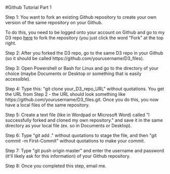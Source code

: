 #Github Tutorial Part 1

<p>Step 1: You want to fork an existing Github repository to create your own version of the same repository on your Github. </p>
<p>To do this, you need to be logged onto your account on Github and go to my D3 repo <a href="https://github.com/jiwpark00/D3_files">here</a> to fork the repository (you just click the word "Fork" at the top right.</p>

<p>Step 2: After you forked the D3 repo, go to the same D3 repo in your Github (so it should be called https://github.com/yourusername/D3_files). </p>

<p>Step 3: Open Powershell or Bash for Linux and go to the directory of your choice (maybe Documents or Desktop or something that is easily accessible).</p>

<p>Step 4: Type this: "git clone your_D3_repo_URL" without quotations. You get the URL from Step 2 - the URL should look something like https://github.com/yourusername/D3_files.git. Once you do this, you now have a local files of the same repository.</p>

<p>Step 5: Create a text file (like in Wordpad or Microsoft Word) called "I successfully forked and cloned my own repository." and save it in the same directory as your local file (ex. so in Documents or Desktop). </p>

<p>Step 6: Type "git add ." without quotations to stage the file, and then "git commit -m First-Commit" without quotations to make your commit. </p>

<p>Step 7: Type "git push origin master" and enter the username and password (it'll likely ask for this information) of your Github repository. </p>

<p>Step 8: Once you completed this step, email me. </p>

</body>
